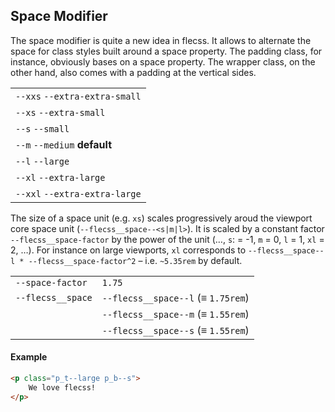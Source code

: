 ## Space Modifier

The space modifier is quite a new idea in flecss. It allows to alternate the space for class styles built around a space property. The padding class, for instance, obviously bases on a space property. The wrapper class, on the other hand, also comes with a padding at the vertical sides.

<div class="synopsis">
    <table class="synopsis-syntax">
        <tr>
            <td><code>--xxs</code> <code>--extra-extra-small</code></td>
        </tr>
        <tr>
            <td><code>--xs</code> <code>--extra-small</code></td>
        </tr>
        <tr>
            <td><code>--s</code> <code>--small</code></td>
        </tr>
        <tr>
            <td><code>--m</code> <code>--medium</code> <b class="badge">default</b></td>
        </tr>
        <tr>
            <td><code>--l</code> <code>--large</code></td>
        </tr>
        <tr>
            <td><code>--xl</code> <code>--extra-large</code></td>
        </tr>
        <tr>
            <td><code>--xxl</code> <code>--extra-extra-large</code></td>
        </tr>
    </table>
</div>

The size of a space unit (e.g. `xs`) scales progressively aroud the viewport core space unit (`--flecss__space--<s|m|l>`). It is scaled by a constant factor `--flecss__space-factor` by the power of the unit (…, `s`: = -1, `m` = 0, `l` = 1, `xl` = 2, …). For instance on large viewports, `xl` corresponds to `--flecss__space--l * --flecss__space-factor^2` – i.e. `~5.35rem` by default.

<table>
    <tr>
        <td><code>--space-factor</code></td>
        <td><code>1.75</code></td>
    </tr>
    <tr>
        <td><code>--flecss__space</code></td>
        <td><code>--flecss__space--l</code> (≡ <code>1.75rem</code>)</td>
    </tr>
    <tr>
        <td></td>
        <td><code>--flecss__space--m</code> (≡ <code>1.55rem</code>)</td>
    </tr>
    <tr>
        <td></td>
        <td><code>--flecss__space--s</code> (≡ <code>1.55rem</code>)</td>
    </tr>
</table>

#### Example

``` html
<p class="p_t--large p_b--s">
    We love flecss!
</p>
```